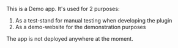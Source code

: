 This is a Demo app. It's used for 2 purposes:

1. As a test-stand for manual testing when developing the plugin
2. As a demo-website for the demonstration purposes

The app is not deployed anywhere at the moment.
